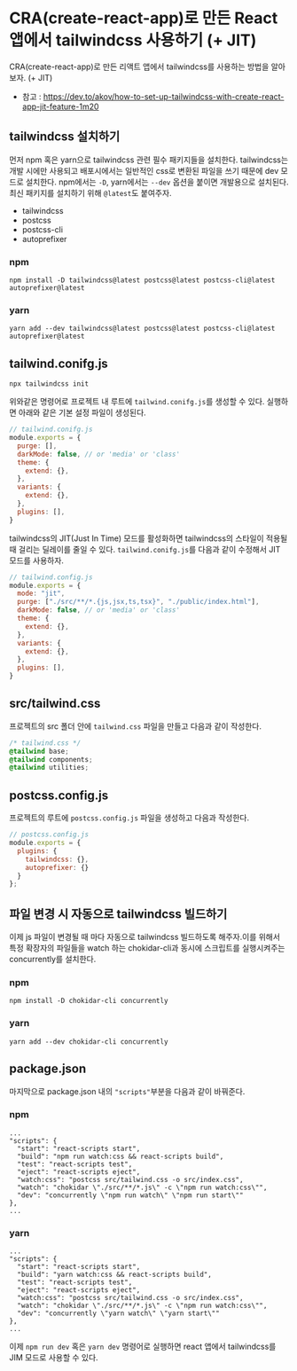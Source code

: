 # CRA(create-react-app)로 만든 React 앱에서 tailwindcss 사용하기 (+ JIT)

CRA(create-react-app)로 만든 리액트 앱에서 tailwindcss를 사용하는 방법을 알아보자. (+ JIT)

- 참고 : https://dev.to/akov/how-to-set-up-tailwindcss-with-create-react-app-jit-feature-1m20

## tailwindcss 설치하기

먼저 npm 혹은 yarn으로 tailwindcss 관련 필수 패키지들을 설치한다. tailwindcss는 개발 시에만 사용되고 배포시에서는 일반적인 css로 변환된 파일을 쓰기 때문에 dev 모드로 설치한다. npm에서는 `-D`, yarn에서는 `--dev` 옵션을 붙이면 개발용으로 설치된다. 최신 패키지를 설치하기 위해 `@latest`도 붙여주자.

- tailwindcss
- postcss
- postcss-cli
- autoprefixer

### npm 
```
npm install -D tailwindcss@latest postcss@latest postcss-cli@latest autoprefixer@latest
```

### yarn 
```
yarn add --dev tailwindcss@latest postcss@latest postcss-cli@latest autoprefixer@latest
```

## tailwind.conifg.js

```
npx tailwindcss init
```
위와같은 명령어로 프로젝트 내 루트에 `tailwind.conifg.js`를 생성할 수 있다. 실행하면 아래와 같은 기본 설정 파일이 생성된다.

```js
// tailwind.conifg.js
module.exports = {
  purge: [],
  darkMode: false, // or 'media' or 'class'
  theme: {
    extend: {},
  },
  variants: {
    extend: {},
  },
  plugins: [],
}
```

tailwindcss의 JIT(Just In Time) 모드를 활성화하면 tailwindcss의 스타일이 적용될때 걸리는 딜레이를 줄일 수 있다. `tailwind.conifg.js`를 다음과 같이 수정해서 JIT 모드를 사용하자.

```js
// tailwind.config.js
module.exports = {
  mode: "jit",
  purge: ["./src/**/*.{js,jsx,ts,tsx}", "./public/index.html"],
  darkMode: false, // or 'media' or 'class'
  theme: {
    extend: {},
  },
  variants: {
    extend: {},
  },
  plugins: [],
}
```

## src/tailwind.css

프로젝트의 src 폴더 안에 `tailwind.css` 파일을 만들고 다음과 같이 작성한다.

```css
/* tailwind.css */
@tailwind base;
@tailwind components;
@tailwind utilities;
```

## postcss.config.js

프로젝트의 루트에 `postcss.config.js` 파일을 생성하고 다음과 작성한다.

```js
// postcss.config.js
module.exports = {
  plugins: { 
    tailwindcss: {}, 
    autoprefixer: {} 
  }
};
```

## 파일 변경 시 자동으로 tailwindcss 빌드하기 

이제 js 파일이 변경될 때 마다 자동으로 tailwindcss 빌드하도록 해주자.이를 위해서 특정 확장자의 파일들을 watch 하는 chokidar-cli과 동시에 스크립트를 실행시켜주는 concurrently를 설치한다.

### npm
```
npm install -D chokidar-cli concurrently
```

### yarn
```
yarn add --dev chokidar-cli concurrently
```

## package.json

마지막으로 package.json 내의 `"scripts"`부분을 다음과 같이 바꿔준다. 

### npm
```
...
"scripts": {
  "start": "react-scripts start",
  "build": "npm run watch:css && react-scripts build",
  "test": "react-scripts test",
  "eject": "react-scripts eject",
  "watch:css": "postcss src/tailwind.css -o src/index.css",
  "watch": "chokidar \"./src/**/*.js\" -c \"npm run watch:css\"",
  "dev": "concurrently \"npm run watch\" \"npm run start\""
},
...
```

### yarn
```
...
"scripts": {
  "start": "react-scripts start",
  "build": "yarn watch:css && react-scripts build",
  "test": "react-scripts test",
  "eject": "react-scripts eject",
  "watch:css": "postcss src/tailwind.css -o src/index.css",
  "watch": "chokidar \"./src/**/*.js\" -c \"npm run watch:css\"",
  "dev": "concurrently \"yarn watch\" \"yarn start\""
},
...
```

이제 `npm run dev` 혹은 `yarn dev` 명령어로 실행하면 react 앱에서 tailwindcss를 JIM 모드로 사용할 수 있다.


